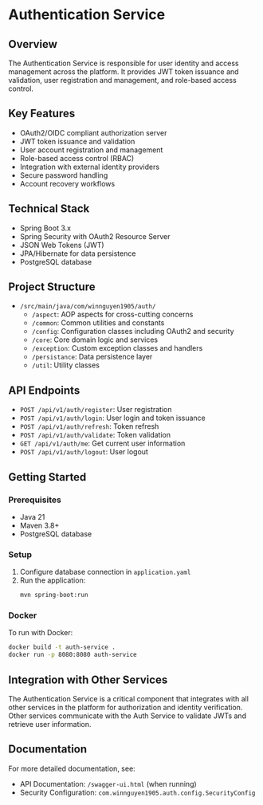 # Authentication Service

## Overview

The Authentication Service is responsible for user identity and access management across the platform. It provides JWT token issuance and validation, user registration and management, and role-based access control.

## Key Features

- OAuth2/OIDC compliant authorization server
- JWT token issuance and validation
- User account registration and management
- Role-based access control (RBAC)
- Integration with external identity providers
- Secure password handling
- Account recovery workflows

## Technical Stack

- Spring Boot 3.x
- Spring Security with OAuth2 Resource Server
- JSON Web Tokens (JWT)
- JPA/Hibernate for data persistence
- PostgreSQL database

## Project Structure

- `/src/main/java/com/winnguyen1905/auth/`
  - `/aspect`: AOP aspects for cross-cutting concerns
  - `/common`: Common utilities and constants
  - `/config`: Configuration classes including OAuth2 and security
  - `/core`: Core domain logic and services
  - `/exception`: Custom exception classes and handlers
  - `/persistance`: Data persistence layer
  - `/util`: Utility classes

## API Endpoints

- `POST /api/v1/auth/register`: User registration
- `POST /api/v1/auth/login`: User login and token issuance
- `POST /api/v1/auth/refresh`: Token refresh
- `POST /api/v1/auth/validate`: Token validation
- `GET /api/v1/auth/me`: Get current user information
- `POST /api/v1/auth/logout`: User logout

## Getting Started

### Prerequisites
- Java 21
- Maven 3.8+
- PostgreSQL database

### Setup
1. Configure database connection in `application.yaml`
2. Run the application:
   ```bash
   mvn spring-boot:run
   ```

### Docker
To run with Docker:
```bash
docker build -t auth-service .
docker run -p 8080:8080 auth-service
```

## Integration with Other Services

The Authentication Service is a critical component that integrates with all other services in the platform for authorization and identity verification. Other services communicate with the Auth Service to validate JWTs and retrieve user information.

## Documentation

For more detailed documentation, see:
- API Documentation: `/swagger-ui.html` (when running)
- Security Configuration: `com.winnguyen1905.auth.config.SecurityConfig`
